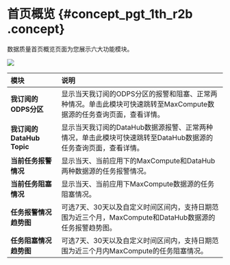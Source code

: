 # 首页概览 {#concept_pgt_1th_r2b .concept}

数据质量首页概览页面为您展示六大功能模块。

![](http://static-aliyun-doc.oss-cn-hangzhou.aliyuncs.com/assets/img/16392/15428573788762_zh-CN.png)

|模块|说明|
|:-|:-|
|**我订阅的ODPS分区**|显示当天我订阅的ODPS分区的报警和阻塞、正常两种情况。单击此模块可快速跳转至MaxCompute数据源的任务查询页面，查看详情。|
|**我订阅的DataHub Topic**|显示当天我订阅的DataHub数据源报警、正常两种情况，单击此模块可快速跳转至DataHub数据源的任务查询页面，查看详情。|
|**当前任务报警情况**|显示当天、当前应用下的MaxCompute和DataHub两种数据源的任务报警情况。|
|**当前任务阻塞情况**|显示当天、当前应用下MaxCompute数据源的任务阻塞情况。|
|**任务报警情况趋势图**|可选7天、30天以及自定义时间区间内，支持日期范围为近三个月，MaxCompute和DataHub数据源的任务报警趋势图。|
|**任务阻塞情况趋势图**|可选7天、30天以及自定义时间区间内，支持日期范围为近三个月内MaxCompute的任务阻塞情况。|

